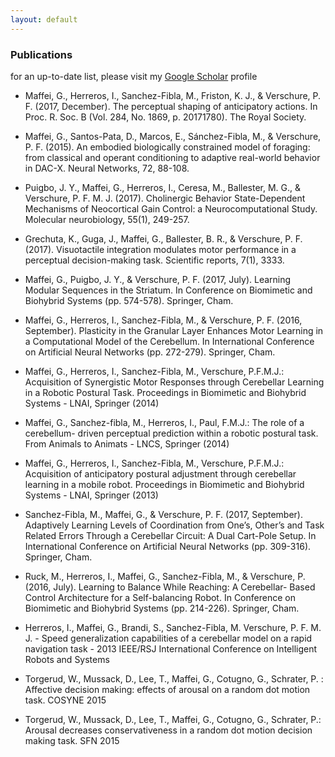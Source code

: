 ```yaml
---
layout: default
---
```



### Publications

for an up-to-date list, please visit my [Google Scholar](https://scholar.google.es/citations?user=ClO5slYAAAAJ&hl=it) profile

* Maffei, G., Herreros, I., Sanchez-Fibla, M., Friston, K. J., & Verschure, P. F. (2017, December). The perceptual shaping of anticipatory actions. In Proc. R. Soc. B (Vol. 284, No. 1869, p. 20171780). The Royal Society. 

* Maffei, G., Santos-Pata, D., Marcos, E., Sánchez-Fibla, M., & Verschure, P. F. (2015). An embodied biologically constrained model of foraging: from classical and operant conditioning to adaptive real-world behavior in DAC-X. Neural Networks, 72, 88-108.

* Puigbo, J. Y., Maffei, G., Herreros, I., Ceresa, M., Ballester, M. G., & Verschure, P. F. M. J. (2017). Cholinergic Behavior State-Dependent Mechanisms of Neocortical Gain Control: a Neurocomputational Study. Molecular neurobiology, 55(1), 249-257. 

* Grechuta, K., Guga, J., Maffei, G., Ballester, B. R., & Verschure, P. F. (2017). Visuotactile integration modulates motor performance in a perceptual decision-making task. Scientific reports, 7(1), 3333. 

* Maffei, G., Puigbo, J. Y., & Verschure, P. F. (2017, July). Learning Modular Sequences in the Striatum. In Conference on Biomimetic and Biohybrid Systems (pp. 574-578). Springer, Cham.

* Maffei, G., Herreros, I., Sanchez-Fibla, M., & Verschure, P. F. (2016, September). Plasticity in the Granular Layer Enhances Motor Learning in a Computational Model of the Cerebellum. In International Conference on Artificial Neural Networks (pp. 272-279). Springer, Cham. 

* Maffei, G., Herreros, I., Sanchez-Fibla, M., Verschure, P.F.M.J.: Acquisition of Synergistic Motor Responses through Cerebellar Learning in a Robotic Postural Task. Proceedings in Biomimetic and Biohybrid Systems - LNAI, Springer (2014)

* Maffei, G., Sanchez-fibla, M., Herreros, I., Paul, F.M.J.: The role of a cerebellum- driven perceptual prediction within a robotic postural task. From Animals to Animats - LNCS, Springer (2014)

* Maffei, G., Herreros, I., Sanchez-Fibla, M., Verschure, P.F.M.J.: Acquisition of anticipatory postural adjustment through cerebellar learning in a mobile robot. Proceedings in Biomimetic and Biohybrid Systems - LNAI, Springer (2013)

* Sanchez-Fibla, M., Maffei, G., & Verschure, P. F. (2017, September). Adaptively Learning Levels of Coordination from One’s, Other’s and Task Related Errors Through a Cerebellar Circuit: A Dual Cart-Pole Setup. In International Conference on Artificial Neural Networks (pp. 309-316). Springer, Cham. 

* Ruck, M., Herreros, I., Maffei, G., Sanchez-Fibla, M., & Verschure, P. (2016, July). Learning to Balance While Reaching: A Cerebellar- Based Control Architecture for a Self-balancing Robot. In Conference on Biomimetic and Biohybrid Systems (pp. 214-226). Springer, Cham. 

* Herreros, I., Maffei, G., Brandi, S., Sanchez-Fibla, M. Verschure, P. F. M. J. - Speed generalization capabilities of a cerebellar model on a rapid navigation task - 2013 IEEE/RSJ International Conference on Intelligent Robots and Systems

* Torgerud, W., Mussack, D., Lee, T., Maffei, G., Cotugno, G., Schrater, P. : Affective decision making: effects of arousal on a random dot motion task. COSYNE 2015

* Torgerud, W., Mussack, D., Lee, T., Maffei, G., Cotugno, G., Schrater, P.: Arousal decreases conservativeness in a random dot motion decision making task. SFN 2015



